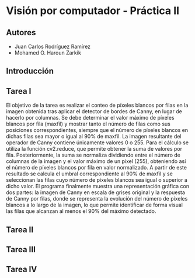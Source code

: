 # Visión por computador - Práctica II
## Autores
 - Juan Carlos Rodríguez Ramírez
 - Mohamed O. Haroun Zarkik

## Introducción

## Tarea I
El objetivo de la tarea es realizar el conteo de píxeles blancos por filas en la imagen obtenida tras aplicar el detector de bordes de Canny, en lugar de hacerlo por columnas. Se debe determinar el valor máximo de píxeles blancos por fila (maxfil) y mostrar tanto el número de filas como sus posiciones correspondientes, siempre que el número de píxeles blancos en dichas filas sea mayor o igual al 90% de maxfil. La imagen resultante del operador de Canny contiene únicamente valores 0 o 255. 
Para el cálculo se utiliza la función cv2.reduce, que permite obtener la suma de valores por fila. Posteriormente, la suma se normaliza dividiendo entre el número de columnas de la imagen y el valor máximo de un píxel (255), obteniendo así el número de píxeles blancos por fila en valor normalizado. A partir de este resultado se calcula el umbral correspondiente al 90% de maxfil y se seleccionan las filas cuyo número de píxeles blancos sea igual o superior a dicho valor. 
El programa finalmente muestra una representación gráfica con dos partes: la imagen de Canny en escala de grises original y la respuesta de Canny por filas, donde se representa la evolución del número de píxeles blancos a lo largo de la imagen, lo que permite identificar de forma visual las filas que alcanzan al menos el 90% del máximo detectado.

## Tarea II


## Tarea III

## Tarea IV
